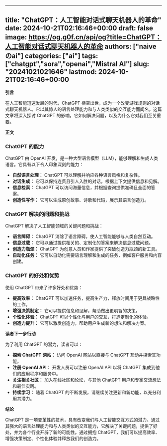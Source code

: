 
---
title: "ChatGPT：人工智能对话式聊天机器人的革命"
date: 2024-10-21T02:16:46+00:00
draft: false
image: https://og.g0f.cn/api/og?title=ChatGPT：人工智能对话式聊天机器人的革命
authors: ["naiveのai"]
categories: ["ai"]
tags: ["chatgpt","sora","openai","Mistral AI"]
slug: "20241021021646"
lastmod: 2024-10-21T02:16:46+00:00
---
**引言**

在人工智能迅速发展的时代，ChatGPT 横空出世，成为一个改变游戏规则的对话式聊天机器人。它以其惊人的语言处理能力和与人类类似的交互能力而闻名。这篇文章将深入探讨 ChatGPT 的影响，它如何解决问题，以及为什么它对我们至关重要。

**正文**

### ChatGPT 的能力

ChatGPT 由 OpenAI 开发，是一种大型语言模型（LLM），能够理解和生成人类语言。它具有以下令人印象深刻的能力：

- **自然语言处理：** ChatGPT 可以理解并响应各种语言风格和复杂性。
- **对话生成：** 它可以保持连贯且引人入胜的对话，根据上下文提供信息和见解。
- **信息检索：** ChatGPT 可以访问海量信息，并根据查询提供准确且全面的答案。
- **创造性写作：** 它可以生成原创故事、诗歌和代码，展示其语言创造力。

### ChatGPT 解决的问题和挑战

ChatGPT 解决了人工智能领域的关键问题和挑战：

- **语言障碍：** ChatGPT 消除了语言障碍，使人工智能能够与人类自然互动。
- **信息过载：** 它可以通过提供相关的、定制化的答案来解决信息过载问题。
- **创造力瓶颈：** ChatGPT 为创意人员和作家提供了突破创造力瓶颈的新工具。
- **自动化任务：** 它可以自动化需要语言理解和生成的任务，例如客户服务和内容创建。

### ChatGPT 的好处和优势

使用 ChatGPT 带来了许多好处和优势：

- **提高效率：** ChatGPT 可以加速任务，提高生产力，释放时间用于更具战略性的工作。
- **增强决策制定：** 它可以提供信息和见解，帮助做出更明智的决策。
- **个性化体验：** ChatGPT 可以个性化与用户的交互，打造定制化的体验。
- **创造力提升：** 它可以激发创造力，帮助用户生成新的想法和解决方案。

**读者下一步行动**

为了利用 ChatGPT 的潜力，读者可以：

- **探索 ChatGPT 网站：** 访问 OpenAI 网站以直接与 ChatGPT 互动并探索其功能。
- **注册 OpenAI API：** 开发人员可以注册 OpenAI API 以将 ChatGPT 集成到他们的应用程序和服务中。
- **关注相关社区：** 加入在线社区和论坛，与其他 ChatGPT 用户和专家交流想法和最佳实践。
- **持续学习：** 随着 ChatGPT 的不断发展，请继续关注更新和新功能，以充分利用其潜力。

**结论**

ChatGPT 是一项变革性的技术，具有改变我们与人工智能交互方式的潜力。通过其强大的语言处理能力和与人类类似的交互能力，它解决了关键问题，提供了好处，并为各个行业开辟了新的可能性。通过拥抱 ChatGPT，我们可以提高效率、增强决策制定、个性化体验并释放我们的创造力。